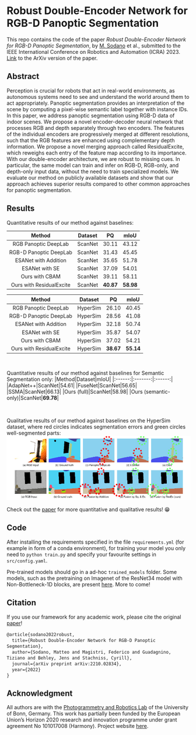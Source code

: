 # Robust Double-Encoder Network for RGB-D Panoptic Segmentation

This repo contains the code of the paper *Robust Double-Encoder Network for RGB-D Panoptic Segmentation*, by [M. Sodano](https://github.com/matteosodano) et al., submitted to the IEEE International Conference on Robotics and Automation (ICRA) 2023. [Link](https://arxiv.org/abs/2210.02834) to the ArXiv version of the paper. 

## Abstract
Perception is crucial for robots that act in real-world environments, as autonomous systems need to see and understand the world around them to act appropriately. Panoptic segmentation provides an interpretation of the scene by computing a pixel-wise semantic label together with instance IDs. In this paper, we address panoptic segmentation using RGB-D data of indoor scenes. We propose a novel encoder-decoder neural network that processes RGB and depth separately through two encoders. The features of the individual encoders are progressively merged at different resolutions, such that the RGB features are enhanced using complementary depth information. We propose a novel merging approach called ResidualExcite, which reweighs each entry of the feature map according to its importance. With our double-encoder architecture, we are robust to missing cues. In particular, the same model can train and infer on RGB-D, RGB-only, and depth-only input data, without the need to train specialized models. We evaluate our method on publicly available datasets and show that our approach achieves superior results compared to other common approaches for panoptic segmentation.

## Results
Quantitative results of our method against baselines:

|Method|Dataset|PQ|mIoU|
|:------:|:-------:|:------:|:-----:|
|RGB Panoptic DeepLab|ScanNet|30.11|43.12|
|RGB-D Panoptic DeepLab|ScanNet|31.43|45.45|
|ESANet with Addition|ScanNet|35.65|51.78|
|ESANet with SE|ScanNet|37.09|54.01|
|Ours with CBAM|ScanNet|39.11|58.11|
|Ours with ResidualExcite|ScanNet|**40.87**|**58.98**|

|Method|Dataset|PQ|mIoU|
|:------:|:-------:|:------:|:-----:|
|RGB Panoptic DeepLab|HyperSim|26.10|40.45|
|RGB-D Panoptic DeepLab|HyperSim|28.56|41.08|
|ESANet with Addition|HyperSim|32.18|50.74|
|ESANet with SE|HyperSim|35.87|54.07|
|Ours with CBAM|HyperSim|37.02|54.21|
|Ours with ResidualExcite|HyperSim|**38.67**|**55.14**|

<br/>

Quantitative results of our method against baselines for Semantic Segmentation only:
|Method|Dataset|mIoU|
|:------:|:-------:|:------:|
|AdapNet++|ScanNet|54.61|
|FuseNet|ScanNet|56.65|
|SSMA|ScanNet|66.13|
|Ours (full)|ScanNet|58.98|
|Ours (semantic-only)|ScanNet|**69.78**|

<br/>

Qualitative results of our method against baselines on the HyperSim dataset, where red circles indicates segmentation errors and green circles well-segmented parts:
![results](pics/hypersim1.jpg)

Check out the [paper](https://arxiv.org/abs/2210.02834) for more quantitative and qualitative results! :grin:

## Code
After installing the requirements specified in the file `requirements.yml` (for example in form of a conda environment), for training your model you only need to `python train.py` and specify your favourite settings in `src/config.yaml`.

Pre-trained models should go in a ad-hoc `trained_models` folder. Some models, such as the pretraining on Imagenet of the ResNet34 model with Non-Bottleneck-1D blocks, are present [here](https://drive.google.com/drive/folders/1goULJjHp5-M7nUGlC52uvWaQxn2j3Za1?usp=sharing). More to come!

## Citation
If you use our framework for any academic work, please cite the original [paper](https://arxiv.org/abs/2210.02834)!

```
@article{sodano2022robust,
  title={Robust Double-Encoder Network for RGB-D Panoptic Segmentation},
  author={Sodano, Matteo and Magistri, Federico and Guadagnino, Tiziano and Behley, Jens and Stachniss, Cyrill},
  journal={arXiv preprint arXiv:2210.02834},
  year={2022}
}
```


## Acknowledgment
All authors are with the [Photogrammetry and Robotics Lab](https://www.ipb.uni-bonn.de/) of the University of Bonn, Germany. 
This work has partially been funded by the European Union’s Horizon 2020 research and innovation programme under grant agreement No 101017008 (Harmony). Project website [here](https://harmony-eu.org/).
